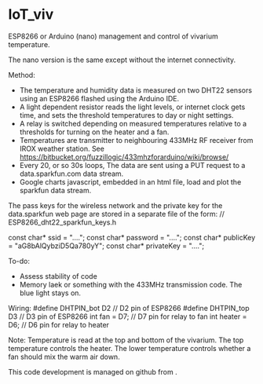 # IoT_viv
ESP8266 or Arduino (nano) management and control of vivarium temperature.

The nano version is the same except without the internet connectivity.

Method:
* The temperature and humidity data is measured on two DHT22 sensors using an ESP8266 flashed using the Arduino IDE.
* A light dependent resistor reads the light levels, or internet clock gets time, and sets the threshold temperatures to day or night settings.
* A relay is switched depending on measured temperatures relative to a thresholds for turning on the heater and a fan. 
* Temperatures are transmitter to neighbouring 433MHz RF receiver from IROX weather station. See https://bitbucket.org/fuzzillogic/433mhzforarduino/wiki/browse/
* Every 20, or so 30s loops, The data are sent using a PUT request to a data.sparkfun.com data stream.
* Google charts javascript, embedded in an html file, load and plot the sparkfun data stream. 

The pass keys for the wireless network and the private key for the data.sparkfun web page are stored in a separate file of the form:
// ESP8266_dht22_sparkfun_keys.h

const char* ssid     = "....";
const char* password = "....";
const char* publicKey = "aG8bAlQybziD5Qa780yY";
const char* privateKey = "....";

To-do:
* Assess stability of code
* Memory laek or something with the 433MHz transmission code. The blue light stays on.

Wiring:
#define DHTPIN_bot D2     // D2 pin of ESP8266
#define DHTPIN_top D3     // D3 pin of ESP8266
int fan = D7;              // D7 pin for relay to fan
int heater = D6;           // D6 pin for relay to heater

Note:
Temperature is read at the top and bottom of the vivarium. The top temperature controls the heater. The lower temperature controls whether a fan should mix the warm air down.

This code development is managed on github from <script src="https://gist.github.com/jpolton/611681f366708f26a97cca3895066dcf.js"></script>.

